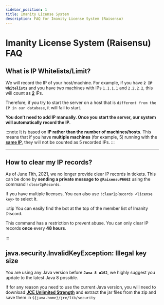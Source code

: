 ```yaml
---
sidebar_position: 1
title: Imanity License System
description: FAQ for Imanity License System (Raisensu)
---
```


# Imanity License System (Raisensu) FAQ

## What is IP Whitelists/Limit?

We will record the IP of your host/machine. For example, if you have **`2 IP Whitelists`** and you have two machines
with IPs `1.1.1.1` and `2.2.2.2`, this will count as <u>**2**</u> IPs. 

Therefore, if you try to start the server on a host that
is `different from the IP in our database`, it will fail to start. 

**You don’t need to add IP manually. Once you start the server, our system will automatically record the IP.**

:::note
It is based on **IP rather than the number of machines/hosts**. This means that if you have **multiple
machines** (for example, 5) running with the <u>**same IP**</u>, they will not be counted as 5 recorded IPs.
:::

---

## How to clear my IP records?

As of June 11th, 2021, we no longer provide clear IP records in tickets. This can be done by **sending a private
message to** **`@Raisensu#6662`** using the command `!clearIpRecords`.

If you have multiple licenses, You can also use `!clearIpRecords <license key>` to select it.

:::tip
You can easily find the bot at the top of the member list of Imanity Discord.

This command has a restriction to prevent abuse. You can only clear IP records **once** every **48 hours**.

:::

## java.security.InvalidKeyException: Illegal key size

You are using any Java version before **`Java 8 u162`**, we highly suggest you update to the latest Java 8 possible. 

If for any reason you need to use the current Java version, you will need to download [**JCE Unlimited Strength**][jce8] and 
extract the jar files from the zip and save them in `${java.home}/jre/lib/security`

[jce8]: https://www.oracle.com/java/technologies/javase-jce8-downloads.html
